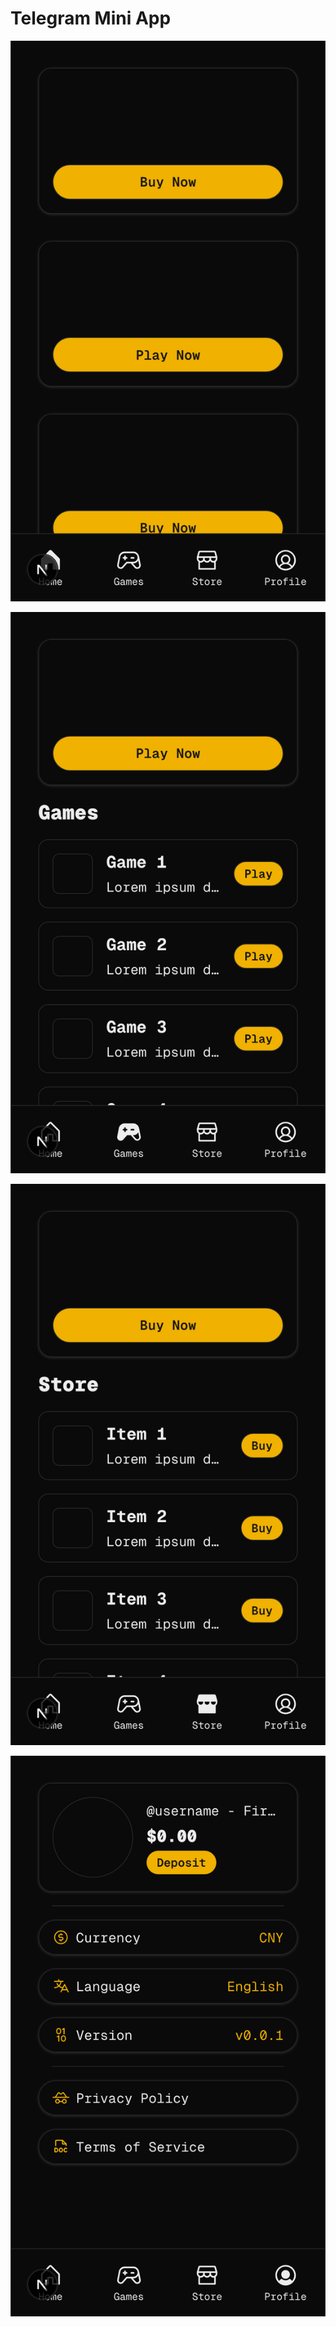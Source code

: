 # Telegram Mini App

![home](./images/screenshots/home.png)

![games](./images/screenshots/games.png)

![store](./images/screenshots/store.png)

![profile](./images/screenshots/profile.png)
